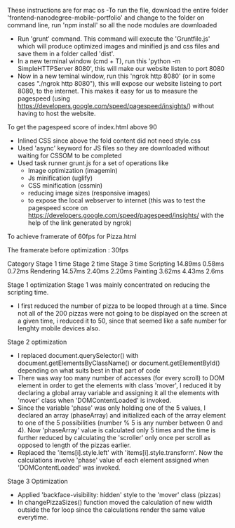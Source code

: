 These instructions are for mac os
-To run the file, download the entire folder 'frontend-nanodegree-mobile-portfolio' and change to the folder on command line, run 'npm install' so all the node modules are downloaded
- Run 'grunt' command. This command will execute the 'Gruntfile.js' which will produce optimized images and minified js and css files and save them in a folder called 'dist'.
- In a new terminal window (cmd + T), run this 'python -m SimpleHTTPServer 8080', this will make our website listen to port 8080
- Now in a new teminal window, run this 'ngrok http 8080' (or in some cases "./ngrok http 8080"), this will expose our website listeing to port 8080, to the internet. This makes it easy for us to measure the pagespeed (using https://developers.google.com/speed/pagespeed/insights/) without having to host the website.


To get the pagespeed score of index.html above 90
- Inlined CSS since above the fold content did not need style.css
- Used 'async' keyword for JS files so they are downloaded without waiting for CSSOM to be completed
- Used task runner grunt.js for a set of operations like
   * Image optimization (imagemin)
   * Js minification (uglify)
   * CSS minification (cssmin)
   * reducing image sizes (responsive images)
   * to expose the local webserver to internet (this was to test the pagespeed score on https://developers.google.com/speed/pagespeed/insights/ with the help of the link generated by ngrok)

To achieve  framerate of 60fps for Pizza.html

The framerate before optimization : 30fps

Category      Stage 1 time    Stage 2 time      Stage 3 time
Scripting     14.89ms         0.58ms            0.72ms
Rendering     14.57ms         2.40ms            2.20ms
Painting      3.62ms          4.43ms            2.6ms

Stage 1 optimization
Stage 1 was mainly concentrated on reducing the scripting time.
- I first reduced the number of pizza to be looped through at a time. Since not all of the 200 pizzas were not going to be displayed on the screen at a given time, i reduced it to 50, since that seemed like a safe number for lenghty mobile devices also.

Stage 2 optimization
- I replaced document.querySelector() with document.getElementsByClassName() or document.getElementById() depending on what suits best in that part of code
- There was way too many number of accesses (for every scroll) to DOM element in order to get the elements with class 'mover', I reduced it by declaring a global array variable and assigning it all the elements with 'mover' class when 'DOMContentLoaded' is invoked.
- Since the variable 'phase' was only holding one of the 5 values, I declared an array (phaseArray) and initialized each of the array element to one of the 5 possibilities (number % 5 is any number between 0 and 4). Now 'phaseArray' value is calculated only 5 times and the time is further reduced by calculating the 'scroller' only once per scroll as opposed to length of the pizzas earlier.
- Replaced the 'items[i].style.left' with 'items[i].style.transform'. Now the calculations involve 'phase' value of each element assigned when 'DOMContentLoaded' was invoked.

Stage 3 Optimization
- Applied 'backface-visibility: hidden' style to the 'mover' class (pizzas)
- In changePizzaSizes() function moved the calculation of new width outside the for loop since the calculations render the same value everytime.


